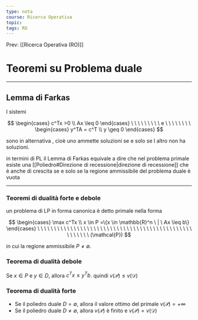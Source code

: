 ```yaml
---
type: nota
course: Ricerca Operativa
topic: 
tags: RO
---
```


Prev: [[Ricerca Operativa (RO)]]

# Teoremi su Problema duale
---
## Lemma di Farkas

I sistemi

$$
\begin{cases}
c^Tx >0 \\
Ax \leq 0
\end{cases} \ \ \ \ \ \ \ \ \ e \ \ \ \ \ \ \ \
\begin{cases}
y^TA = c^T \\
y \geq 0
\end{cases}
$$

sono in alternativa , cioè uno ammette soluzioni se e solo se l altro non ha soluzioni.

in termini di PL il Lemma di Farkas equivale a dire che nel problema primale esiste una [[Poliedro#Direzione di recessione|direzione di  recessione]] che è anche di crescita se e solo se la regione ammissibile del problema duale è vuota

---

### Teoremi di dualità forte e debole

un problema di LP in forma canonica è detto primale nella forma

$$
\begin{cases}
\max c^Tx \\
x \in P =\{x \in \mathbb{R}^n \ | \ Ax \leq b\}
\end{cases}
\ \ \ \ \ \ \ \ \ \ \ \ \ \ \ \ \ \ \ \ \ \ \ \ \ \ \ \ \ \ \ \ \ \ \ \ \ \ \ \ \ \ \ \ \ \ \ \ \ \ \ \ \ \
(\mathcal{P})
$$

in cui la regione ammissibile $P \not= \emptyset$.

### Teorema di dualità debole

Se $x\in P$ e $y\in D$, allora $c^Tx \leq y^Tb$. quindi $v(\mathcal{P}) \leq v(\mathcal{D})$

### Teorema di dualità forte

- Se il poliedro duale $D = \emptyset$, allora il valore ottimo del primale $v(\mathcal{P}) = +\infty$
- Se il poliedro duale $D \not= \emptyset$, allora $v(\mathcal{P})$  è finito e $v(\mathcal{P}) = v(\mathcal{D})$
